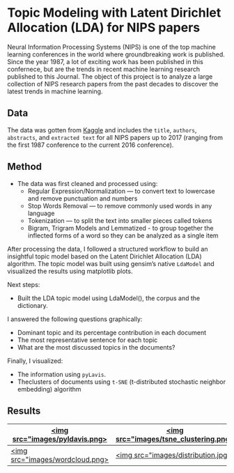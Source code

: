 # Topic Modeling with Latent Dirichlet Allocation (LDA) for NIPS papers

Neural Information Processing Systems (NIPS) is one of the top machine learning conferences in the world where groundbreaking work is published. Since the year 1987, a lot of exciting work has been published in this confernece, but are the trends in recent machine learning research published to this Journal. The object of this project is to analyze a large collection of NIPS research papers from the past decades to discover the latest trends in machine learning.

## Data 
The data was gotten from  [Kaggle](https://www.kaggle.com/benhamner/nips-papers) and includes the `title`, `authors`, `abstracts`, and `extracted text` for all NIPS papers up to 2017 (ranging from the first 1987 conference to the current 2016 conference).

## Method
- The data was first cleaned and processed using:
  - Regular Expression/Normalization — to convert text to lowercase and remove punctuation and numbers
  - Stop Words Removal — to remove commonly used words in any language
  - Tokenization — to split the text into smaller pieces called tokens
  - Bigram, Trigram Models and Lemmatized - to group together the inflected forms of a word so they can be analyzed as a single item
  
After processing the data, I followed a structured workflow to build an insightful topic model based on the Latent Dirichlet Allocation (LDA) algorithm. The topic model was built using gensim’s native `LdaModel` and visualized the results using matplotlib plots.

Next steps:
- Built the LDA topic model using LdaModel(), the corpus and the dictionary.

I answered the following questions graphically:
- Dominant topic and its percentage contribution in each document
- The most representative sentence for each topic
- What are the most discussed topics in the documents?

Finally, I visualized:
- The information using `pyLavis`.
- Theclusters of documents using `t-SNE` (t-distributed stochastic neighbor embedding) algorithm

## Results
| <a href="https://github.com/LotaIbe/topic-modeling-nips"> <img src="images/pyldavis.png>   | <a href="https://github.com/LotaIbe/topic-modeling-nips"> <img src="images/tsne_clustering.png> |
|--------------------------------------------------------------------------------------------|-------------------------------------------------------------------------------------------------|
| <a href="https://github.com/LotaIbe/topic-modeling-nips">  <img src="images/wordcloud.png> | <a href="https://github.com/LotaIbe/topic-modeling-nips">  <img src="images/distribution.jpg>   |


